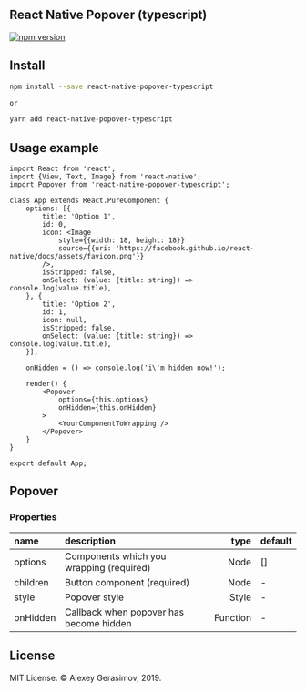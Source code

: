 ## React Native Popover (typescript)

[![npm version](https://badge.fury.io/js/react-native-popover-typescript.svg)](https://badge.fury.io/js/react-native-popover-typescript)

## Install

```bash
npm install --save react-native-popover-typescript

or

yarn add react-native-popover-typescript
```

## Usage example

```tsx
import React from 'react';
import {View, Text, Image} from 'react-native';
import Popover from 'react-native-popover-typescript';

class App extends React.PureComponent {
	options: [{
		title: 'Option 1',
		id: 0,
		icon: <Image
			style={{width: 18, height: 18}}
			source={{uri: 'https://facebook.github.io/react-native/docs/assets/favicon.png'}}
		/>,
		isStripped: false,
		onSelect: (value: {title: string}) => console.log(value.title),
	}, {
		title: 'Option 2',
		id: 1,
		icon: null,
		isStripped: false,
		onSelect: (value: {title: string}) => console.log(value.title),
	}],

	onHidden = () => console.log('i\'m hidden now!');

	render() {
		<Popover
			options={this.options}
			onHidden={this.onHidden}
		>
			<YourComponentToWrapping />
		</Popover>
	}
}

export default App;
```

## Popover

### Properties

| name     | description                              |     type | default |
| :------- | :----------------------------------------| -------: | :------ |
| options  | Components which you wrapping (required) |     Node | []      |
| children | Button component (required)              |     Node | -       |
| style    | Popover style                            |    Style | -       |
| onHidden | Callback when popover has become hidden  | Function | -       |

## License

MIT License. © Alexey Gerasimov, 2019.
